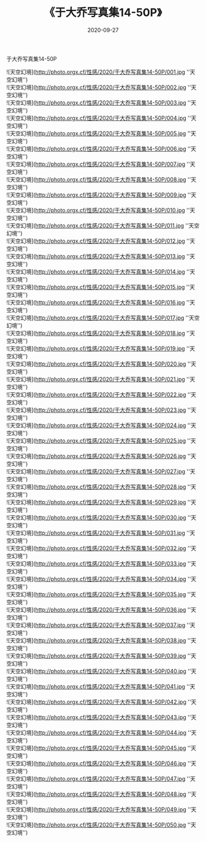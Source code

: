 ﻿---
layout: post
title:  《于大乔写真集14-50P》
date:   2020-09-27
img: http://photo.orgx.cf/性感/2020/于大乔写真集14-50P/000.jpg
categories: [美女, 性感, 泳衣]
---

于大乔写真集14-50P



![天空幻境](http://photo.orgx.cf/性感/2020/于大乔写真集14-50P/001.jpg ''天空幻境'') <br>
![天空幻境](http://photo.orgx.cf/性感/2020/于大乔写真集14-50P/002.jpg ''天空幻境'') <br>
![天空幻境](http://photo.orgx.cf/性感/2020/于大乔写真集14-50P/003.jpg ''天空幻境'') <br>
![天空幻境](http://photo.orgx.cf/性感/2020/于大乔写真集14-50P/004.jpg ''天空幻境'') <br>
![天空幻境](http://photo.orgx.cf/性感/2020/于大乔写真集14-50P/005.jpg ''天空幻境'') <br>
![天空幻境](http://photo.orgx.cf/性感/2020/于大乔写真集14-50P/006.jpg ''天空幻境'') <br>
![天空幻境](http://photo.orgx.cf/性感/2020/于大乔写真集14-50P/007.jpg ''天空幻境'') <br>
![天空幻境](http://photo.orgx.cf/性感/2020/于大乔写真集14-50P/008.jpg ''天空幻境'') <br>
![天空幻境](http://photo.orgx.cf/性感/2020/于大乔写真集14-50P/009.jpg ''天空幻境'') <br>
![天空幻境](http://photo.orgx.cf/性感/2020/于大乔写真集14-50P/010.jpg ''天空幻境'') <br>
![天空幻境](http://photo.orgx.cf/性感/2020/于大乔写真集14-50P/011.jpg ''天空幻境'') <br>
![天空幻境](http://photo.orgx.cf/性感/2020/于大乔写真集14-50P/012.jpg ''天空幻境'') <br>
![天空幻境](http://photo.orgx.cf/性感/2020/于大乔写真集14-50P/013.jpg ''天空幻境'') <br>
![天空幻境](http://photo.orgx.cf/性感/2020/于大乔写真集14-50P/014.jpg ''天空幻境'') <br>
![天空幻境](http://photo.orgx.cf/性感/2020/于大乔写真集14-50P/015.jpg ''天空幻境'') <br>
![天空幻境](http://photo.orgx.cf/性感/2020/于大乔写真集14-50P/016.jpg ''天空幻境'') <br>
![天空幻境](http://photo.orgx.cf/性感/2020/于大乔写真集14-50P/017.jpg ''天空幻境'') <br>
![天空幻境](http://photo.orgx.cf/性感/2020/于大乔写真集14-50P/018.jpg ''天空幻境'') <br>
![天空幻境](http://photo.orgx.cf/性感/2020/于大乔写真集14-50P/019.jpg ''天空幻境'') <br>
![天空幻境](http://photo.orgx.cf/性感/2020/于大乔写真集14-50P/020.jpg ''天空幻境'') <br>
![天空幻境](http://photo.orgx.cf/性感/2020/于大乔写真集14-50P/021.jpg ''天空幻境'') <br>
![天空幻境](http://photo.orgx.cf/性感/2020/于大乔写真集14-50P/022.jpg ''天空幻境'') <br>
![天空幻境](http://photo.orgx.cf/性感/2020/于大乔写真集14-50P/023.jpg ''天空幻境'') <br>
![天空幻境](http://photo.orgx.cf/性感/2020/于大乔写真集14-50P/024.jpg ''天空幻境'') <br>
![天空幻境](http://photo.orgx.cf/性感/2020/于大乔写真集14-50P/025.jpg ''天空幻境'') <br>
![天空幻境](http://photo.orgx.cf/性感/2020/于大乔写真集14-50P/026.jpg ''天空幻境'') <br>
![天空幻境](http://photo.orgx.cf/性感/2020/于大乔写真集14-50P/027.jpg ''天空幻境'') <br>
![天空幻境](http://photo.orgx.cf/性感/2020/于大乔写真集14-50P/028.jpg ''天空幻境'') <br>
![天空幻境](http://photo.orgx.cf/性感/2020/于大乔写真集14-50P/029.jpg ''天空幻境'') <br>
![天空幻境](http://photo.orgx.cf/性感/2020/于大乔写真集14-50P/030.jpg ''天空幻境'') <br>
![天空幻境](http://photo.orgx.cf/性感/2020/于大乔写真集14-50P/031.jpg ''天空幻境'') <br>
![天空幻境](http://photo.orgx.cf/性感/2020/于大乔写真集14-50P/032.jpg ''天空幻境'') <br>
![天空幻境](http://photo.orgx.cf/性感/2020/于大乔写真集14-50P/033.jpg ''天空幻境'') <br>
![天空幻境](http://photo.orgx.cf/性感/2020/于大乔写真集14-50P/034.jpg ''天空幻境'') <br>
![天空幻境](http://photo.orgx.cf/性感/2020/于大乔写真集14-50P/035.jpg ''天空幻境'') <br>
![天空幻境](http://photo.orgx.cf/性感/2020/于大乔写真集14-50P/036.jpg ''天空幻境'') <br>
![天空幻境](http://photo.orgx.cf/性感/2020/于大乔写真集14-50P/037.jpg ''天空幻境'') <br>
![天空幻境](http://photo.orgx.cf/性感/2020/于大乔写真集14-50P/038.jpg ''天空幻境'') <br>
![天空幻境](http://photo.orgx.cf/性感/2020/于大乔写真集14-50P/039.jpg ''天空幻境'') <br>
![天空幻境](http://photo.orgx.cf/性感/2020/于大乔写真集14-50P/040.jpg ''天空幻境'') <br>
![天空幻境](http://photo.orgx.cf/性感/2020/于大乔写真集14-50P/041.jpg ''天空幻境'') <br>
![天空幻境](http://photo.orgx.cf/性感/2020/于大乔写真集14-50P/042.jpg ''天空幻境'') <br>
![天空幻境](http://photo.orgx.cf/性感/2020/于大乔写真集14-50P/043.jpg ''天空幻境'') <br>
![天空幻境](http://photo.orgx.cf/性感/2020/于大乔写真集14-50P/044.jpg ''天空幻境'') <br>
![天空幻境](http://photo.orgx.cf/性感/2020/于大乔写真集14-50P/045.jpg ''天空幻境'') <br>
![天空幻境](http://photo.orgx.cf/性感/2020/于大乔写真集14-50P/046.jpg ''天空幻境'') <br>
![天空幻境](http://photo.orgx.cf/性感/2020/于大乔写真集14-50P/047.jpg ''天空幻境'') <br>
![天空幻境](http://photo.orgx.cf/性感/2020/于大乔写真集14-50P/048.jpg ''天空幻境'') <br>
![天空幻境](http://photo.orgx.cf/性感/2020/于大乔写真集14-50P/049.jpg ''天空幻境'') <br>
![天空幻境](http://photo.orgx.cf/性感/2020/于大乔写真集14-50P/050.jpg ''天空幻境'') <br>
